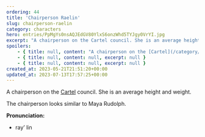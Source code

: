 ```yaml
---
ordering: 44
title: 'Chairperson Raelin'
slug: chairperson-raelin
category: characters
hero: entries/PpMgYs0nsAQJEdGV80YlxS6onzWhd5TYJgy0VrYI.jpg
excerpt: "A chairperson on the Cartel council. She is an average height and weight.\nThe chairperson looks simi..."
spoilers:
    - { title: null, content: "A chairperson on the [Cartel](/category/organizations/cartel) council. She is licensed to practice medicine. She is an average height and weight.\r\n\r\nChairperson Raelin was the first to cast doubt upon the [Gaian](/category/organizations/visitors) evidence.\r\n\r\nThe chairperson looks similar to Maya Rudolph.\r\n\r\n**Pronunciation:**\r\n- ray’ lin", excerpt: 'A chairperson on the Cartel council. She is licensed to practice medicine. She is an average height...' }
    - { title: null, content: null, excerpt: null }
    - { title: null, content: null, excerpt: null }
created_at: 2023-05-21T21:51:20+00:00
updated_at: 2023-07-13T17:57:25+00:00
---
```

A chairperson on the [Cartel](/category/organizations/cartel) council. She is an average height and weight.

The chairperson looks similar to Maya Rudolph.

**Pronunciation:**
- ray’ lin